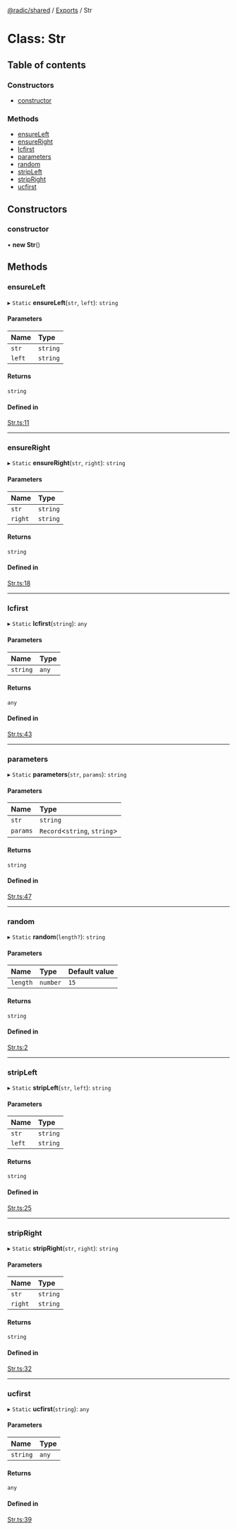 [@radic/shared](../README.md) / [Exports](../modules.md) / Str

# Class: Str

## Table of contents

### Constructors

- [constructor](Str.md#constructor)

### Methods

- [ensureLeft](Str.md#ensureleft)
- [ensureRight](Str.md#ensureright)
- [lcfirst](Str.md#lcfirst)
- [parameters](Str.md#parameters)
- [random](Str.md#random)
- [stripLeft](Str.md#stripleft)
- [stripRight](Str.md#stripright)
- [ucfirst](Str.md#ucfirst)

## Constructors

### constructor

• **new Str**()

## Methods

### ensureLeft

▸ `Static` **ensureLeft**(`str`, `left`): `string`

#### Parameters

| Name | Type |
| :------ | :------ |
| `str` | `string` |
| `left` | `string` |

#### Returns

`string`

#### Defined in

[Str.ts:11](https://github.com/robinradic/npm-console/blob/27e41ef/packages/shared/src/Str.ts#L11)

___

### ensureRight

▸ `Static` **ensureRight**(`str`, `right`): `string`

#### Parameters

| Name | Type |
| :------ | :------ |
| `str` | `string` |
| `right` | `string` |

#### Returns

`string`

#### Defined in

[Str.ts:18](https://github.com/robinradic/npm-console/blob/27e41ef/packages/shared/src/Str.ts#L18)

___

### lcfirst

▸ `Static` **lcfirst**(`string`): `any`

#### Parameters

| Name | Type |
| :------ | :------ |
| `string` | `any` |

#### Returns

`any`

#### Defined in

[Str.ts:43](https://github.com/robinradic/npm-console/blob/27e41ef/packages/shared/src/Str.ts#L43)

___

### parameters

▸ `Static` **parameters**(`str`, `params`): `string`

#### Parameters

| Name | Type |
| :------ | :------ |
| `str` | `string` |
| `params` | `Record`<`string`, `string`\> |

#### Returns

`string`

#### Defined in

[Str.ts:47](https://github.com/robinradic/npm-console/blob/27e41ef/packages/shared/src/Str.ts#L47)

___

### random

▸ `Static` **random**(`length?`): `string`

#### Parameters

| Name | Type | Default value |
| :------ | :------ | :------ |
| `length` | `number` | `15` |

#### Returns

`string`

#### Defined in

[Str.ts:2](https://github.com/robinradic/npm-console/blob/27e41ef/packages/shared/src/Str.ts#L2)

___

### stripLeft

▸ `Static` **stripLeft**(`str`, `left`): `string`

#### Parameters

| Name | Type |
| :------ | :------ |
| `str` | `string` |
| `left` | `string` |

#### Returns

`string`

#### Defined in

[Str.ts:25](https://github.com/robinradic/npm-console/blob/27e41ef/packages/shared/src/Str.ts#L25)

___

### stripRight

▸ `Static` **stripRight**(`str`, `right`): `string`

#### Parameters

| Name | Type |
| :------ | :------ |
| `str` | `string` |
| `right` | `string` |

#### Returns

`string`

#### Defined in

[Str.ts:32](https://github.com/robinradic/npm-console/blob/27e41ef/packages/shared/src/Str.ts#L32)

___

### ucfirst

▸ `Static` **ucfirst**(`string`): `any`

#### Parameters

| Name | Type |
| :------ | :------ |
| `string` | `any` |

#### Returns

`any`

#### Defined in

[Str.ts:39](https://github.com/robinradic/npm-console/blob/27e41ef/packages/shared/src/Str.ts#L39)
